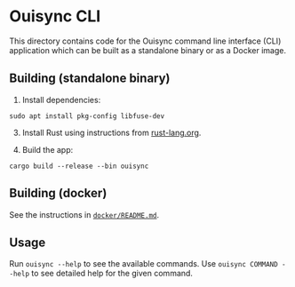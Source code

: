 # Ouisync CLI

This directory contains code for the Ouisync command line interface (CLI) application which can be
built as a standalone binary or as a Docker image.

## Building (standalone binary)

1. Install dependencies:
   
`sudo apt install pkg-config libfuse-dev`

3. Install Rust using instructions from [rust-lang.org](https://www.rust-lang.org/tools/install).

4. Build the app:
   
`cargo build --release --bin ouisync`

## Building (docker)

See the instructions in [`docker/README.md`](https://github.com/equalitie/ouisync/blob/master/docker/README.md).

## Usage

Run `ouisync --help` to see the available commands. Use `ouisync COMMAND --help` to see detailed
help for the given command.
